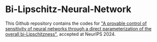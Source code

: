 # Bi-Lipschitz-Neural-Network

This Github repository contains the codes for ["A provable control of sensitivity of neural networks through a direct parameterization of the overall bi-Lipschitzness"](https://arxiv.org/abs/2404.09821), accepted at NeurIPS 2024.

